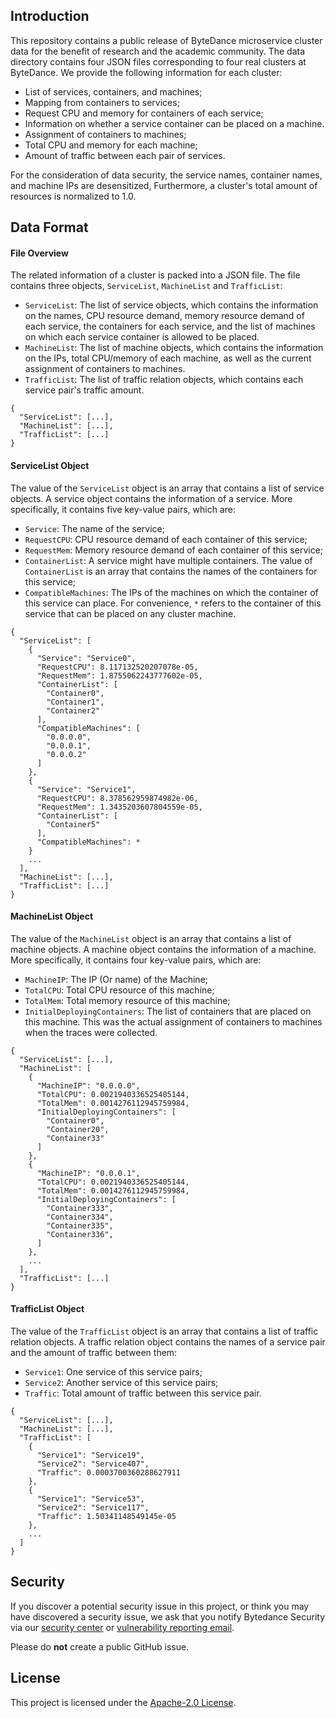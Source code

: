 
## Introduction

This repository contains a public release of ByteDance microservice cluster data for the benefit of research and the academic community.
The data directory contains four JSON files corresponding to four real clusters at ByteDance. 
We provide the following information for each cluster:

 * List of services, containers, and machines;
 * Mapping from containers to services;
 * Request CPU and memory for containers of each service; 
 * Information on whether a service container can be placed on a machine.
 * Assignment of containers to machines;
 * Total CPU and memory for each machine;
 * Amount of traffic between each pair of services.

For the consideration of data security, the service names, container names, and machine IPs are desensitized, 
Furthermore, a cluster's total amount of resources is normalized to 1.0.

## Data Format
#### File Overview

The related information of a cluster is packed into a JSON file. The file contains three objects, 
`ServiceList`, `MachineList` and `TrafficList`:
 * `ServiceList`: The list of service objects, which contains the information on the names, 
   CPU resource demand, memory resource demand of each service, 
   the containers for each service, and the list of machines on which each service container is allowed to be placed. 
 * `MachineList`: The list of machine objects, which contains the information on the IPs, total CPU/memory of each machine,
   as well as the current assignment of containers to machines.
 * `TrafficList`: The list of traffic relation objects, which contains each service pair's traffic amount.

```
{
  "ServiceList": [...],
  "MachineList": [...],
  "TrafficList": [...]
}
```

#### ServiceList Object
The value of the `ServiceList` object is an array that contains a list of service objects. 
A service object contains the information of a service. More specifically, it contains five key-value pairs, which are: 

 * `Service`: The name of the service;
 * `RequestCPU`: CPU resource demand of each container of this service;
 * `RequestMem`: Memory resource demand of each container of this service;
 * `ContainerList`: A service might have multiple containers. 
   The value of `ContainerList` is an array that contains the names of the containers for this service;
 * `CompatibleMachines`: The IPs of the machines on which the container of this service can place. 
   For convenience, `*` refers to the container of this service that can be placed on any cluster machine.

```
{
  "ServiceList": [
    {
      "Service": "Service0",
      "RequestCPU": 8.117132520207078e-05,
      "RequestMem": 1.8755062243777602e-05,
      "ContainerList": [
        "Container0",
        "Container1",
        "Container2"
      ],
      "CompatibleMachines": [
        "0.0.0.0",
        "0.0.0.1",
        "0.0.0.2"
      ]
    },
    {
      "Service": "Service1",
      "RequestCPU": 8.378562959874982e-06,
      "RequestMem": 1.3435203607804559e-05,
      "ContainerList": [
        "Container5"
      ],
      "CompatibleMachines": *
    }
    ...
  ],
  "MachineList": [...],
  "TrafficList": [...]
}
```

#### MachineList Object
The value of the `MachineList` object is an array that contains a list of machine objects. 
A machine object contains the information of a machine. More specifically, it contains four key-value pairs, which are: 

 * `MachineIP`: The IP (Or name) of the Machine;
 * `TotalCPU`: Total CPU resource of this machine;
 * `TotalMem`: Total memory resource of this machine;
 * `InitialDeployingContainers`: The list of containers that are placed on this machine. This was the actual assignment of containers to machines when the traces were collected.

```
{
  "ServiceList": [...],
  "MachineList": [
    {
      "MachineIP": "0.0.0.0",
      "TotalCPU": 0.0021940336525405144,
      "TotalMem": 0.0014276112945759984,
      "InitialDeployingContainers": [
        "Container0",
        "Container20",
        "Container33"
      ]
    },
    {
      "MachineIP": "0.0.0.1",
      "TotalCPU": 0.0021940336525405144,
      "TotalMem": 0.0014276112945759984,
      "InitialDeployingContainers": [
        "Container333",
        "Container334",
        "Container335",
        "Container336",
      ]
    },
    ...
  ],
  "TrafficList": [...]
}
```

#### TrafficList Object

The value of the `TrafficList` object is an array that contains a list of traffic relation objects. 
A traffic relation object contains the names of a service pair and the amount of traffic between them: 

 * `Service1`: One service of this service pairs;
 * `Service2`: Another service of this service pairs;
 * `Traffic`: Total amount of traffic between this service pair.

```
{
  "ServiceList": [...],
  "MachineList": [...],
  "TrafficList": [
    {
      "Service1": "Service19",
      "Service2": "Service407",
      "Traffic": 0.0003700360288627911
    },
    {
      "Service1": "Service53",
      "Service2": "Service117",
      "Traffic": 1.50341148549145e-05
    },
    ...
  ]
}
```

## Security

If you discover a potential security issue in this project, or think you may
have discovered a security issue, we ask that you notify Bytedance Security via our [security center](https://security.bytedance.com/src) or [vulnerability reporting email](sec@bytedance.com).

Please do **not** create a public GitHub issue.

## License

This project is licensed under the [Apache-2.0 License](LICENSE).

